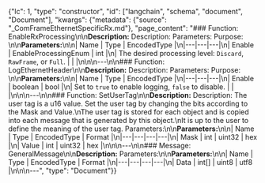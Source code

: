 {"lc": 1, "type": "constructor", "id": ["langchain", "schema", "document", "Document"], "kwargs": {"metadata": {"source": "_ComFrameEthernetSpecificRx.md"}, "page_content": "### Function: EnableRxProcessing\n\n**Description:** Description: Parameters: Purpose: \n\n**Parameters:**\n\n| Name | Type | EncodedType |\n|---|---|---|\n| Enable | EnableProcessingEnum | int |\n| The desired processing level: `Discard`, `RawFrame`, or `Full`. |  |  |\n\n\n---\n\n### Function: LogEthernetHeader\n\n**Description:** Description: Parameters: Purpose: \n\n**Parameters:**\n\n| Name | Type | EncodedType |\n|---|---|---|\n| Enable | boolean | bool |\n| Set to `true` to enable logging, `false` to disable. |  |  |\n\n\n---\n\n### Function: SetUserTag\n\n**Description:** Description: The user tag is a u16 value. Set the user tag by changing the bits according to the Mask and Value.\nThe user tag is stored for each object and is copied into each message that is generated by this object.\nIt is up to the user to define the meaning of the user tag. Parameters:\n\n**Parameters:**\n\n| Name | Type | EncodedType | Format |\n|---|---|---|---|\n| Mask | int | uint32 | hex |\n| Value | int | uint32 | hex |\n\n\n---\n\n### Message: GeneralMessage\n\n**Description:** Parameters:\n\n**Parameters:**\n\n| Name | Type | EncodedType | Format |\n|---|---|---|---|\n| Data | int[] | uint8 | utf8 |\n\n\n---", "type": "Document"}}